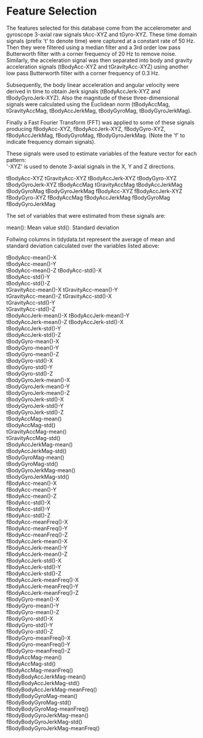 Feature Selection 
=================

The features selected for this database come from the accelerometer and gyroscope 3-axial raw signals tAcc-XYZ and tGyro-XYZ. These time domain signals (prefix 't' to denote time) were captured at a constant rate of 50 Hz. Then they were filtered using a median filter and a 3rd order low pass Butterworth filter with a corner frequency of 20 Hz to remove noise. Similarly, the acceleration signal was then separated into body and gravity acceleration signals (tBodyAcc-XYZ and tGravityAcc-XYZ) using another low pass Butterworth filter with a corner frequency of 0.3 Hz. 

Subsequently, the body linear acceleration and angular velocity were derived in time to obtain Jerk signals (tBodyAccJerk-XYZ and tBodyGyroJerk-XYZ). Also the magnitude of these three-dimensional signals were calculated using the Euclidean norm (tBodyAccMag, tGravityAccMag, tBodyAccJerkMag, tBodyGyroMag, tBodyGyroJerkMag). 

Finally a Fast Fourier Transform (FFT) was applied to some of these signals producing fBodyAcc-XYZ, fBodyAccJerk-XYZ, fBodyGyro-XYZ, fBodyAccJerkMag, fBodyGyroMag, fBodyGyroJerkMag. (Note the 'f' to indicate frequency domain signals). 

These signals were used to estimate variables of the feature vector for each pattern:  
'-XYZ' is used to denote 3-axial signals in the X, Y and Z directions.

tBodyAcc-XYZ
tGravityAcc-XYZ
tBodyAccJerk-XYZ
tBodyGyro-XYZ
tBodyGyroJerk-XYZ
tBodyAccMag
tGravityAccMag
tBodyAccJerkMag
tBodyGyroMag
tBodyGyroJerkMag
fBodyAcc-XYZ
fBodyAccJerk-XYZ
fBodyGyro-XYZ
fBodyAccMag
fBodyAccJerkMag
fBodyGyroMag
fBodyGyroJerkMag

The set of variables that were estimated from these signals are: 

mean(): Mean value
std(): Standard deviation

Follwing columns in tidydata.txt represent the average of mean and standard deviation calculated over the variables listed above:

tBodyAcc-mean()-X               
tBodyAcc-mean()-Y              
tBodyAcc-mean()-Z
tBodyAcc-std()-X               
tBodyAcc-std()-Y  
tBodyAcc-std()-Z               
tGravityAcc-mean()-X
tGravityAcc-mean()-Y           
tGravityAcc-mean()-Z
tGravityAcc-std()-X            
tGravityAcc-std()-Y  
tGravityAcc-std()-Z            
tBodyAccJerk-mean()-X
tBodyAccJerk-mean()-Y          
tBodyAccJerk-mean()-Z
tBodyAccJerk-std()-X           
tBodyAccJerk-std()-Y            
tBodyAccJerk-std()-Z           
tBodyGyro-mean()-X              
tBodyGyro-mean()-Y             
tBodyGyro-mean()-Z              
tBodyGyro-std()-X              
tBodyGyro-std()-Y               
tBodyGyro-std()-Z              
tBodyGyroJerk-mean()-X          
tBodyGyroJerk-mean()-Y         
tBodyGyroJerk-mean()-Z          
tBodyGyroJerk-std()-X          
tBodyGyroJerk-std()-Y           
tBodyGyroJerk-std()-Z          
tBodyAccMag-mean()              
tBodyAccMag-std()              
tGravityAccMag-mean()           
tGravityAccMag-std()           
tBodyAccJerkMag-mean()          
tBodyAccJerkMag-std()          
tBodyGyroMag-mean()             
tBodyGyroMag-std()             
tBodyGyroJerkMag-mean()         
tBodyGyroJerkMag-std()         
fBodyAcc-mean()-X               
fBodyAcc-mean()-Y              
fBodyAcc-mean()-Z               
fBodyAcc-std()-X               
fBodyAcc-std()-Y                
fBodyAcc-std()-Z               
fBodyAcc-meanFreq()-X           
fBodyAcc-meanFreq()-Y          
fBodyAcc-meanFreq()-Z           
fBodyAccJerk-mean()-X          
fBodyAccJerk-mean()-Y           
fBodyAccJerk-mean()-Z          
fBodyAccJerk-std()-X            
fBodyAccJerk-std()-Y           
fBodyAccJerk-std()-Z            
fBodyAccJerk-meanFreq()-X      
fBodyAccJerk-meanFreq()-Y       
fBodyAccJerk-meanFreq()-Z      
fBodyGyro-mean()-X              
fBodyGyro-mean()-Y             
fBodyGyro-mean()-Z              
fBodyGyro-std()-X              
fBodyGyro-std()-Y               
fBodyGyro-std()-Z              
fBodyGyro-meanFreq()-X          
fBodyGyro-meanFreq()-Y         
fBodyGyro-meanFreq()-Z          
fBodyAccMag-mean()             
fBodyAccMag-std()               
fBodyAccMag-meanFreq()         
fBodyBodyAccJerkMag-mean()      
fBodyBodyAccJerkMag-std()      
fBodyBodyAccJerkMag-meanFreq()  
fBodyBodyGyroMag-mean()        
fBodyBodyGyroMag-std()          
fBodyBodyGyroMag-meanFreq()    
fBodyBodyGyroJerkMag-mean()     
fBodyBodyGyroJerkMag-std()     
fBodyBodyGyroJerkMag-meanFreq()

